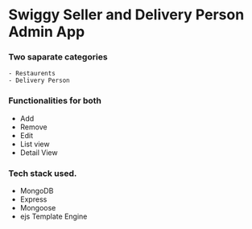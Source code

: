 # Swiggy Seller and Delivery Person Admin App

### Two saparate categories 
    - Restaurents 
    - Delivery Person



### Functionalities for both
- Add 
- Remove
- Edit
- List view
- Detail View

### Tech stack used.
- MongoDB
- Express
- Mongoose
- ejs Template Engine